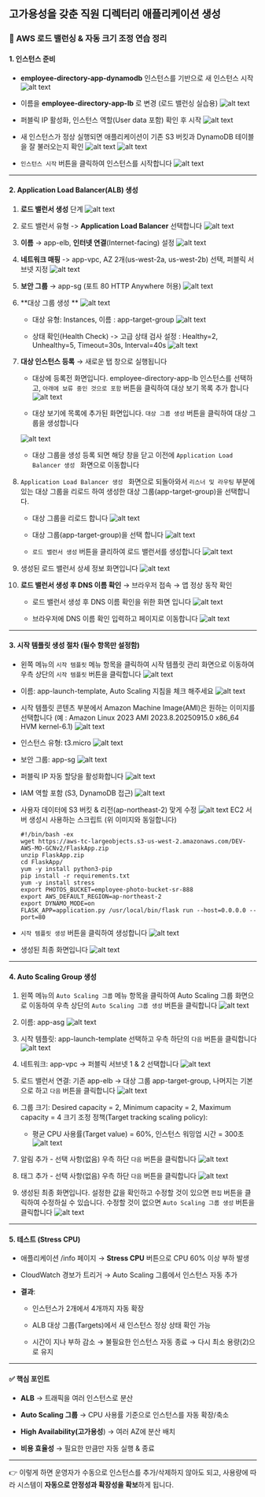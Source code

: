 ## 고가용성을 갖춘 직원 디렉터리 애플리케이션 생성

### 📌 AWS 로드 밸런싱 & 자동 크기 조정 연습 정리
#### 1. 인스턴스 준비

- **employee-directory-app-dynamodb** 인스턴스를 기반으로 새 인스턴스 시작
![alt text](image-48.png)

- 이름을 **employee-directory-app-lb** 로 변경 (로드 밸런싱 실습용)
![alt text](image-49.png)

- 퍼블릭 IP 활성화, 인스턴스 역할(User data 포함) 확인 후 시작
![alt text](image-50.png)

- 새 인스턴스가 정상 실행되면 애플리케이션이 기존 S3 버킷과 DynamoDB 테이블을 잘 불러오는지 확인
![alt text](image-51.png)
![alt text](image-52.png)

- `인스턴스 시작` 버튼을 클릭하여 인스턴스를 시작합니다 
![alt text](image-53.png)

---

#### 2. Application Load Balancer(ALB) 생성

1. **로드 밸런서 생성** 단계
![alt text](image-54.png)

2. 로드 밸런서 유형 -> **Application Load Balancer** 선택합니다 
![alt text](image-56.png)

3. **이름** → app-elb, **인터넷 연결**(Internet-facing) 설정
![alt text](image-58.png)

4. **네트워크 매핑** -> app-vpc, AZ 2개(us-west-2a, us-west-2b) 선택, 퍼블릭 서브넷 지정
![alt text](image-59.png)

5. **보안 그룹** → app-sg (포트 80 HTTP Anywhere 허용)
![alt text](image-60.png)

6. **대상 그룹 생성 **
![alt text](image-61.png)

    - 대상 유형: Instances, 이름 : app-target-group
    ![alt text](image-62.png)

    - 상태 확인(Health Check) -> 고급 상태 검사 설정 : Healthy=2, Unhealthy=5, Timeout=30s, Interval=40s
    ![alt text](image-63.png)

7. **대상 인스턴스 등록** → 새로운 탭 창으로 실행됩니다 
    - 대상에 등록전 화면입니다. employee-directory-app-lb 인스턴스를 선택하고, `아래에 보류 중인 것으로 포함` 버튼을 클릭하여 대상 보기 목록 추가 합니다 
    ![alt text](image-64.png)

    - 대상 보기에 목록에 추가된 화면입니다. `대상 그룹 생성` 버튼을 클릭하여 대상 그룹을 생성합니다 
   
    ![alt text](image-65.png)

    - 대상 그룹을 생성 등록 되면 해당 창을 닫고 이전에 `Application Load Balancer 생성 ` 화면으로 이동합니다

8. `Application Load Balancer 생성 ` 화면으로 되돌아와서 `리스너 및 라우팅` 부분에 있는 대상 그룹을 리로드 하여 생성한 대상 그룹(app-target-group)을 선택합니다.
    - 대상 그룹을 리로드 합니다 
    ![alt text](image-66.png)

    - 대상 그룹(app-target-group)을 선택 합니다 
    ![alt text](image-67.png)

    - `로드 밸런서 생성` 버튼을 클리하여 로드 밸런서를 생성합니다
    ![alt text](image-68.png)

9. 생성된 로드 밸런서 상세 정보 화면입니다 
![alt text](image-69.png)


10. **로드 밸런서 생성 후 DNS 이름 확인** → 브라우저 접속 → 앱 정상 동작 확인

    - 로드 밸런서 생성 후 DNS 이름 확인을 위한 화면 입니다 
    ![alt text](image-70.png)

    - 브라우저에 DNS 이름 확인 입력하고 페이지로 이동합니다
    ![alt text](image-71.png)

---

#### 3. 시작 템플릿 생성 절차 (필수 항목만 설정함)

- 왼쪽 메뉴의 `시작 템플릿` 메뉴 항목을 클릭하여 시작 템플릿 관리 화면으로 이동하여 우측 상단의  `시작 템플릿` 버튼을 클릭합니다 
![alt text](image-72.png)

- 이름: app-launch-template, Auto Scaling 지침을 체크 해주세요
![alt text](image-73.png)

- 시작 템플릿 콘텐츠 부분에서 Amazon Machine Image(AMI)은 원하는 이미지를 선택합니다 (예 : Amazon Linux 2023 AMI 2023.8.20250915.0 x86_64 HVM kernel-6.1)
![alt text](image-74.png)

- 인스턴스 유형: t3.micro
![alt text](image-77.png)

- 보안 그룹: app-sg
![alt text](image-92.png)

- 퍼블릭 IP 자동 할당을 활성화합니다
![alt text](image-93.png)

- IAM 역할 포함 (S3, DynamoDB 접근)
![alt text](image-79.png)

- 사용자 데이터에 S3 버킷 & 리전(ap-northeast-2) 맞게 수정
![alt text](image-80.png)
    EC2 서버 생성시 사용하는 스크립트 (위 이미지와 동일합니다)
    ```
    #!/bin/bash -ex
    wget https://aws-tc-largeobjects.s3-us-west-2.amazonaws.com/DEV-AWS-MO-GCNv2/FlaskApp.zip
    unzip FlaskApp.zip
    cd FlaskApp/
    yum -y install python3-pip
    pip install -r requirements.txt
    yum -y install stress
    export PHOTOS_BUCKET=employee-photo-bucket-sr-888
    export AWS_DEFAULT_REGION=ap-northeast-2
    export DYNAMO_MODE=on
    FLASK_APP=application.py /usr/local/bin/flask run --host=0.0.0.0 --port=80
    ```

- `시작 템플릿 생성` 버튼을 클릭하여 생성합니다
![alt text](image-81.png)

- 생성된 최종 화면입니다 
![alt text](image-82.png)

---

#### 4. Auto Scaling Group 생성
1. 왼쪽 메뉴의 `Auto Scaling 그룹` 메뉴 항목을 클릭하여 Auto Scaling 그룹 화면으로 이동하여 우측 상단의  `Auto Scaling 그룹 생성` 버튼을 클릭합니다 
![alt text](image-83.png)

2. 이름: app-asg
![alt text](image-84.png)

3. 시작 템플릿: app-launch-template 선택하고 우측 하단의 `다음` 버튼을 클릭합니다 
![alt text](image-85.png)

4. 네트워크: app-vpc → 퍼블릭 서브넷 1 & 2 선택합니다
![alt text](image-86.png)

5. 로드 밸런서 연결: 기존 app-elb → 대상 그룹 app-target-group, 나머지는 기본으로 하고 `다음` 버튼을 클릭합니다
![alt text](image-87.png)

6. 그룹 크기: Desired capacity = 2, Minimum capacity = 2, Maximum capacity = 4 
   크기 조정 정책(Target tracking scaling policy):
    - 평균 CPU 사용률(Target value) = 60%, 인스턴스 워밍업 시간 = 300초
    ![alt text](image-88.png)

7. 알림 추가 - 선택 사항(없음) 우측 하단 `다음` 버튼을 클릭합니다
![alt text](image-89.png)

8. 태그 추가 - 선택 사항(없음) 우측 하단 `다음` 버튼을 클릭합니다
![alt text](image-90.png)

9. 생성된 최종 화면입니다. 설정한 값을 확인하고 수정할 것이 있으면 `편집` 버튼을 클릭하여 수정하실 수 있습니다. 수정할 것이 없으면 `Auto Scaling 그룹 생성` 버튼을 클릭합니다
![alt text](image-91.png)
---

#### 5. 테스트 (Stress CPU)

- 애플리케이션 /info 페이지 → **Stress CPU** 버튼으로 CPU 60% 이상 부하 발생

- CloudWatch 경보가 트리거 → Auto Scaling 그룹에서 인스턴스 자동 추가

- **결과**:

    - 인스턴스가 2개에서 4개까지 자동 확장

    - ALB 대상 그룹(Targets)에서 새 인스턴스 정상 상태 확인 가능

    - 시간이 지나 부하 감소 → 불필요한 인스턴스 자동 종료 → 다시 최소 용량(2)으로 유지

---

#### ✅ 핵심 포인트

- **ALB** → 트래픽을 여러 인스턴스로 분산

- **Auto Scaling 그룹** → CPU 사용률 기준으로 인스턴스를 자동 확장/축소

- **High Availability(고가용성**) → 여러 AZ에 분산 배치

- **비용 효율성** → 필요한 만큼만 자동 실행 & 종료

---

👉 이렇게 하면 운영자가 수동으로 인스턴스를 추가/삭제하지 않아도 되고, 사용량에 따라 시스템이 **자동으로 안정성과 확장성을 확보**하게 됩니다.